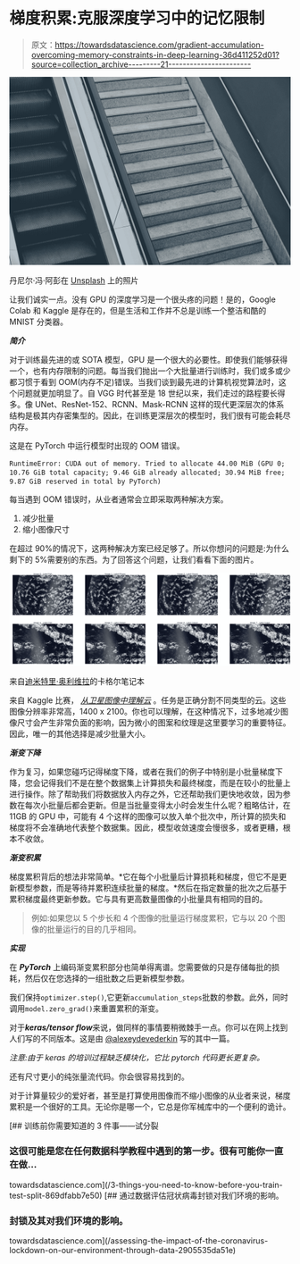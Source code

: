 # 梯度积累:克服深度学习中的记忆限制

> 原文：<https://towardsdatascience.com/gradient-accumulation-overcoming-memory-constraints-in-deep-learning-36d411252d01?source=collection_archive---------21----------------------->

![](img/e2667eb5a637142196ad0edf4ab4da5a.png)

丹尼尔·冯·阿彭在 [Unsplash](https://unsplash.com?utm_source=medium&utm_medium=referral) 上的照片

让我们诚实一点。没有 GPU 的深度学习是一个很头疼的问题！是的，Google Colab 和 Kaggle 是存在的，但是生活和工作并不总是训练一个整洁和酷的 MNIST 分类器。

***简介***

对于训练最先进的或 SOTA 模型，GPU 是一个很大的必要性。即使我们能够获得一个，也有内存限制的问题。每当我们抛出一个大批量进行训练时，我们或多或少都习惯于看到 OOM(内存不足)错误。当我们谈到最先进的计算机视觉算法时，这个问题就更加明显了。自 VGG 时代甚至是 18 世纪以来，我们走过的路程要长得多。像 UNet、ResNet-152、RCNN、Mask-RCNN 这样的现代更深层次的体系结构是极其内存密集型的。因此，在训练更深层次的模型时，我们很有可能会耗尽内存。

这是在 PyTorch 中运行模型时出现的 OOM 错误。

```
RuntimeError: CUDA out of memory. Tried to allocate 44.00 MiB (GPU 0; 10.76 GiB total capacity; 9.46 GiB already allocated; 30.94 MiB free; 9.87 GiB reserved in total by PyTorch)
```

每当遇到 OOM 错误时，从业者通常会立即采取两种解决方案。

1.  减少批量
2.  缩小图像尺寸

在超过 90%的情况下，这两种解决方案已经足够了。所以你想问的问题是:为什么剩下的 5%需要别的东西。为了回答这个问题，让我们看看下面的图片。

![](img/47259e44393e6b916bbe1659bea39841.png)

来自[迪米特里·奥利维拉](https://www.kaggle.com/dimitreoliveira)的卡格尔笔记本

来自 Kaggle 比赛， [*从卫星图像中理解云*](https://www.kaggle.com/c/understanding_cloud_organization/overview) 。任务是正确分割不同类型的云。这些图像分辨率非常高，1400 x 2100。你也可以理解，在这种情况下，过多地减少图像尺寸会产生非常负面的影响，因为微小的图案和纹理是这里要学习的重要特征。因此，唯一的其他选择是减少批量大小。

***渐变下降***

作为复习，如果您碰巧记得梯度下降，或者在我们的例子中特别是小批量梯度下降，您会记得我们不是在整个数据集上计算损失和最终梯度，而是在较小的批量上进行操作。除了帮助我们将数据放入内存之外，它还帮助我们更快地收敛，因为参数在每次小批量后都会更新。但是当批量变得太小时会发生什么呢？粗略估计，在 11GB 的 GPU 中，可能有 4 个这样的图像可以放入单个批次中，所计算的损失和梯度将不会准确地代表整个数据集。因此，模型收敛速度会慢很多，或者更糟，根本不收敛。

***渐变积累***

梯度累积背后的想法非常简单。*它在每个小批量后计算损耗和梯度，但它不是更新模型参数，而是等待并累积连续批量的梯度。*然后在指定数量的批次之后基于累积梯度最终更新参数。它与具有更高数量图像的小批量具有相同的目的。

> 例如:如果您以 5 个步长和 4 个图像的批量运行梯度累积，它与以 20 个图像的批量运行的目的几乎相同。

***实现***

在 ***PyTorch*** 上编码渐变累积部分也简单得离谱。您需要做的只是存储每批的损耗，然后仅在您选择的一组批数之后更新模型参数。

我们保持`optimizer.step()`,它更新`accumulation_steps`批数的参数。此外，同时调用`model.zero_grad()`来重置累积的渐变。

对于***keras/tensor flow***来说，做同样的事情要稍微棘手一点。你可以在网上找到人们写的不同版本。这是由 [@alexeydevederkin](https://github.com/alexeydevederkin) 写的其中一篇。

*注意:由于 keras 的培训过程缺乏模块化，它比 pytorch 代码更长更复杂。*

还有尺寸更小的纯张量流代码。你会很容易找到的。

对于计算量较少的爱好者，甚至是打算使用图像而不缩小图像的从业者来说，梯度累积是一个很好的工具。无论你是哪一个，它总是你军械库中的一个便利的诡计。

[](/3-things-you-need-to-know-before-you-train-test-split-869dfabb7e50) [## 训练前你需要知道的 3 件事——试分裂

### 这很可能是您在任何数据科学教程中遇到的第一步。很有可能你一直在做…

towardsdatascience.com](/3-things-you-need-to-know-before-you-train-test-split-869dfabb7e50) [](/assessing-the-impact-of-the-coronavirus-lockdown-on-our-environment-through-data-2905535da51e) [## 通过数据评估冠状病毒封锁对我们环境的影响。

### 封锁及其对我们环境的影响。

towardsdatascience.com](/assessing-the-impact-of-the-coronavirus-lockdown-on-our-environment-through-data-2905535da51e)